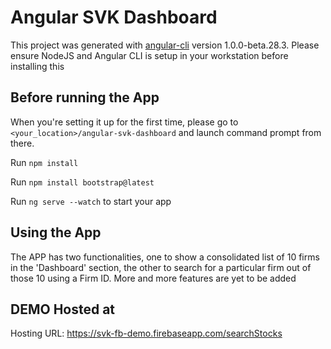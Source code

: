 # Angular SVK Dashboard

This project was generated with [angular-cli](https://github.com/angular/angular-cli) version 1.0.0-beta.28.3.
Please ensure NodeJS and Angular CLI is setup in your workstation before installing this

## Before running the App

When you're setting it up for the first time, please go to `<your_location>/angular-svk-dashboard` and launch
command prompt from there.

Run `npm install`

Run `npm install bootstrap@latest`

Run `ng serve --watch` to start your app

## Using the App

The APP has two functionalities, one to show a consolidated list of 10 firms in the 'Dashboard' section,
the other to search for a particular firm out of those 10 using a Firm ID.
 More and more features are yet to be added

## DEMO Hosted at
 Hosting URL: https://svk-fb-demo.firebaseapp.com/searchStocks